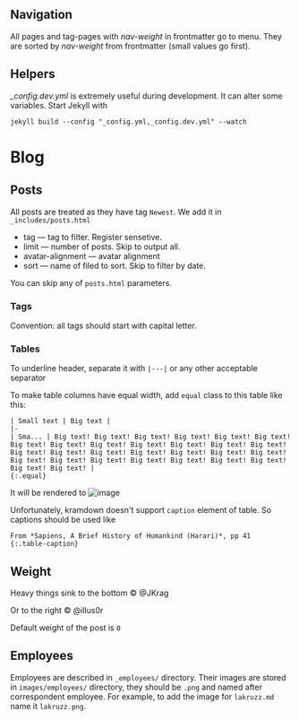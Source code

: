 Navigation
---
All pages and tag-pages with *nav-weight* in frontmatter go to menu. They are sorted by *nav-weight* from frontmatter (small values go first).

Helpers
---
*_config.dev.yml* is extremely useful during development. It can alter some variables. Start Jekyll with
```
jekyll build --config "_config.yml,_config.dev.yml" --watch
```

Blog
===

Posts
---
All posts are treated as they have tag `Newest`. We add it in `_includes/posts.html`

* tag — tag to filter. Register sensetive.
* limit — number of posts. Skip to output all.
* avatar-alignment — avatar alignment
* sort — name of filed to sort. Skip to filter by date.

You can skip any of `posts.html` parameters.

### Tags

Convention: all tags should start with capital letter.

### Tables

To underline header, separate it with `|---|` or any other acceptable separator

To make table columns have equal width, add `equal` class to this table like this:
```
| Small text | Big text |
|-
| Sma... | Big text! Big text! Big text! Big text! Big text! Big text! Big text! Big text! Big text! Big text! Big text! Big text! Big text! Big text! Big text! Big text! Big text! Big text! Big text! Big text! Big text! Big text! Big text! Big text! Big text! Big text! Big text! Big text! Big text! |
{:.equal}
```

It will be rendered to 
![image](https://cloud.githubusercontent.com/assets/797993/15856717/fa3f1460-2cbf-11e6-80d9-c8a3cbd88c71.png)


Unfortunately, kramdown doesn't support `caption` element of table. So captions should be used like
```
From *Sapiens, A Brief History of Humankind (Harari)*, pp 41
{:.table-caption}
```

Weight
---

Heavy things sink to the bottom © @JKrag

Or to the right © @illus0r

Default weight of the post is `0`


Employees
---
Employees are described in `_employees/` directory. Their images are stored in `images/employees/` directory, they should be `.png` and named after correspondent employee. For example, to add the image for `lakruzz.md` name it `lakruzz.png`.

